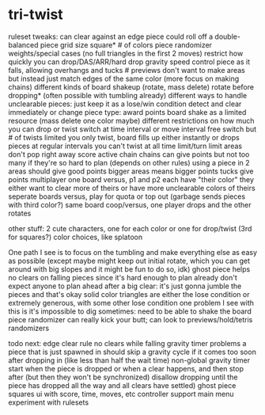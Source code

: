 # tri-twist
ruleset tweaks:
	can clear against an edge
	piece could roll off a double-balanced piece
	grid size
	square*
	# of colors
	piece randomizer weights/special cases (no full triangles in the first 2 moves)
	restrict how quickly you can drop/DAS/ARR/hard drop
	gravity speed
	control piece as it falls, allowing overhangs and tucks
	# previews
	don't want to make areas but instead just match edges of the same color (more focus on making chains)
	different kinds of board shakeup (rotate, mass delete)
	rotate before dropping* (often possible with tumbling already)
	different ways to handle unclearable pieces:
		just keep it as a lose/win condition
		detect and clear immediately or change piece type: award points
		board shake as a limited resource (mass delete one color maybe)
	different restrictions on how much you can drop or twist
		switch at time interval or move interval
		free switch but # of twists limited
		you only twist, board fills up either instantly or drops pieces at regular intervals
		you can't twist at all
	time limit/turn limit
	areas don't pop right away
	score
		active chain
		chains can give points but not too many if they're so hard to plan (depends on other rules)
		using a piece in 2 areas should give good points
		bigger areas means bigger points
		tucks give points
multiplayer
	one board versus, p1 and p2 each have "their color"
		they either want to clear more of theirs or have more unclearable colors of theirs
	seperate boards versus, play for quota or top out (garbage sends pieces with third color?)
	same board coop/versus, one player drops and the other rotates

other stuff:
2 cute characters, one for each color or one for drop/twist (3rd for squares?)
color choices, like splatoon

One path I see is to focus on the tumbling and make everything else as easy as possible (except maybe might keep out initial rotate, which you can get around with big slopes and it might be fun to do so, idk)
	ghost piece helps
	no clears on falling pieces since it's hard enough to plan already
	don't expect anyone to plan ahead after a big clear: it's just gonna jumble the pieces and that's okay
	solid color triangles are either the lose condition or extremely generous, with some other lose condition
	one problem I see with this is it's impossible to dig sometimes: need to be able to shake the board
	piece randomizer can really kick your butt; can look to previews/hold/tetris randomizers

todo next:
	edge clear rule
	no clears while falling
	gravity timer problems
		a piece that is just spawned in should skip a gravity cycle if it comes too soon after dropping in (like less than half the wait time)
		non-global gravity timer start when the piece is dropped or when a clear happens, and then stop after (but then they won't be synchronized)
		disallow dropping until the piece has dropped all the way and all clears have settled)
	ghost piece
	squares
	ui with score, time, moves, etc
	controller support
	main menu
	experiment with rulesets
